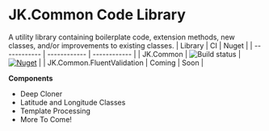 # JK.Common Code Library

A utility library containing boilerplate code, extension methods, new classes, and/or improvements to existing classes.
| Library | CI | Nuget |
| ------------ | ------------ | ------------ |
| JK.Common  | ![Build status](https://dev.azure.com/knight0323/Common%20Library/_apis/build/status/master-CI) | [![Nuget](https://img.shields.io/nuget/v/JK.Common.svg)](https://www.nuget.org/packages/JK.Common/) |
| JK.Common.FluentValidation  | Coming | Soon  |

**Components**

 - Deep Cloner
 - Latitude and Longitude Classes
 - Template Processing
 - More To Come!

